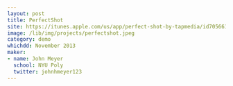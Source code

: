 ```yaml
---
layout: post
title: PerfectShot
site: https://itunes.apple.com/us/app/perfect-shot-by-tapmedia/id705661027?ls=1&mt=8
image: /lib/img/projects/perfectshot.jpeg
category: demo
whichdd: November 2013
maker:
- name: John Meyer
  school: NYU Poly
  twitter: johnhmeyer123
---
```

